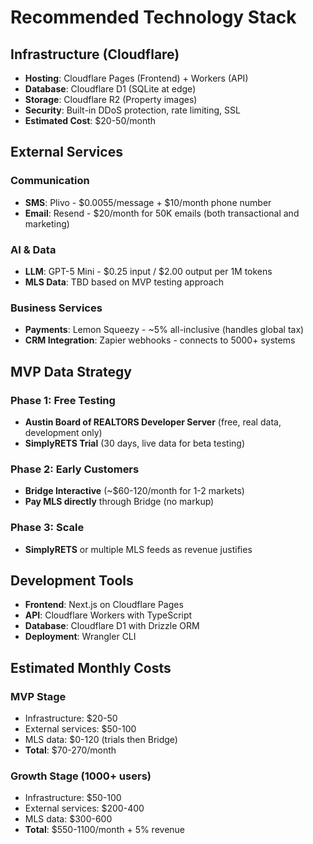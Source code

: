 # Recommended Technology Stack

## Infrastructure (Cloudflare)
- **Hosting**: Cloudflare Pages (Frontend) + Workers (API)
- **Database**: Cloudflare D1 (SQLite at edge)
- **Storage**: Cloudflare R2 (Property images)
- **Security**: Built-in DDoS protection, rate limiting, SSL
- **Estimated Cost**: $20-50/month

## External Services

### Communication
- **SMS**: Plivo - $0.0055/message + $10/month phone number
- **Email**: Resend - $20/month for 50K emails (both transactional and marketing)

### AI & Data
- **LLM**: GPT-5 Mini - $0.25 input / $2.00 output per 1M tokens
- **MLS Data**: TBD based on MVP testing approach

### Business Services
- **Payments**: Lemon Squeezy - ~5% all-inclusive (handles global tax)
- **CRM Integration**: Zapier webhooks - connects to 5000+ systems

## MVP Data Strategy

### Phase 1: Free Testing
- **Austin Board of REALTORS Developer Server** (free, real data, development only)
- **SimplyRETS Trial** (30 days, live data for beta testing)

### Phase 2: Early Customers  
- **Bridge Interactive** (~$60-120/month for 1-2 markets)
- **Pay MLS directly** through Bridge (no markup)

### Phase 3: Scale
- **SimplyRETS** or multiple MLS feeds as revenue justifies

## Development Tools
- **Frontend**: Next.js on Cloudflare Pages
- **API**: Cloudflare Workers with TypeScript
- **Database**: Cloudflare D1 with Drizzle ORM
- **Deployment**: Wrangler CLI

## Estimated Monthly Costs

### MVP Stage
- Infrastructure: $20-50
- External services: $50-100
- MLS data: $0-120 (trials then Bridge)
- **Total**: $70-270/month

### Growth Stage (1000+ users)
- Infrastructure: $50-100
- External services: $200-400
- MLS data: $300-600
- **Total**: $550-1100/month + 5% revenue